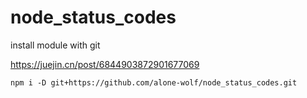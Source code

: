 # node_status_codes

install module with git

https://juejin.cn/post/6844903872901677069

```shell
npm i -D git+https://github.com/alone-wolf/node_status_codes.git
```
